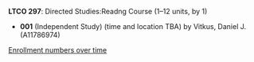 **LTCO 297**: Directed Studies:Readng Course (1–12 units, by 1)

- **001** (Independent Study) (time and location TBA) by Vitkus, Daniel J. (A11786974)

[Enrollment numbers over time](./LTCO297.tsv)
